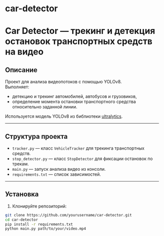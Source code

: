 # car-detector

# Car Detector — трекинг и детекция остановок транспортных средств на видео

## Описание

Проект для анализа видеопотоков с помощью YOLOv8.  
Выполняет:
- детекцию и трекинг автомобилей, автобусов и грузовиков,
- определение момента остановки транспортного средства относительно заданной линии.

Используется модель YOLOv8 из библиотеки [ultralytics](https://github.com/ultralytics/ultralytics).

---

## Структура проекта

- `tracker.py` — класс `VehicleTracker` для трекинга транспортных средств.
- `stop_detector.py` — класс `StopDetector` для фиксации остановок по трекам.
- `main.py` — запуск анализа видео из консоли.
- `requirements.txt` — список зависимостей.

---

## Установка

1. Клонируйте репозиторий:
```bash
git clone https://github.com/yourusername/car-detector.git
cd car-detector
pip install -r requirements.txt
python main.py path/to/your/video.mp4
```
